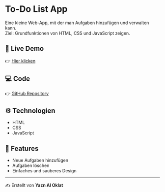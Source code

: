 # To-Do List App

Eine kleine Web-App, mit der man Aufgaben hinzufügen und verwalten kann.  
Ziel: Grundfunktionen von HTML, CSS und JavaScript zeigen.

## 🚀 Live Demo
👉 [Hier klicken](https://yazen123321.github.io/To-Do-List/)

## 💻 Code
👉 [GitHub Repository](https://github.com/yazen123321/To-Do-List)

## ⚙️ Technologien
- HTML
- CSS
- JavaScript

## 📖 Features
- Neue Aufgaben hinzufügen
- Aufgaben löschen
- Einfaches und sauberes Design

---
✍️ Erstellt von **Yazn Al Oklat**
